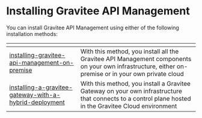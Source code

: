# Installing Gravitee API Management

You can install Gravitee API Management using either of the following installation methods:

<table data-card-size="large" data-view="cards"><thead><tr><th data-type="content-ref"></th><th></th></tr></thead><tbody><tr><td><a href="installing-gravitee-api-management-on-premise/">installing-gravitee-api-management-on-premise</a></td><td>With this method, you install all the Gravitee API Management components on your own infrastructure, either on-premise or in your own private cloud         </td></tr><tr><td><a href="installing-a-gravitee-gateway-with-a-hybrid-deployment/">installing-a-gravitee-gateway-with-a-hybrid-deployment</a></td><td>With this method, you install a Gravitee Gateway on your own infrastructure that connects to a control plane hosted in the Gravitee Cloud environment</td></tr></tbody></table>
